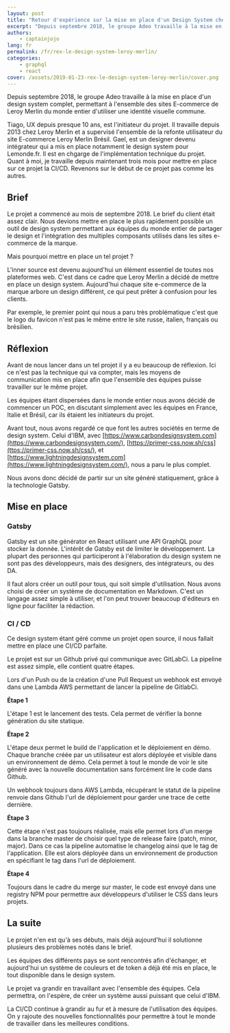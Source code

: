 ```yaml
---
layout: post
title: "Retour d'expérience sur la mise en place d'un Design System chez Adeo"
excerpt: "Depuis septembre 2018, le groupe Adeo travaille à la mise en place d'un design system complet, permettant à l'ensemble des sites E-commerce de Leroy Merlin du monde entier d'utiliser une identité visuelle commune. Tiago, UX depuis presque 10 ans, est l'initiateur du projet. Il travaille depuis 2013 chez Leroy Merlin et a supervisé l'ensemble de la refonte utilisateur du site E-commerce Leroy Merlin Brésil. Gael, est un designer devenu intégrateur qui a mis en place le design system pour Lemonde.fr. Il est en charge de l'implémentation technique du projet. Quant à moi, je travaille depuis maintenant trois mois pour mettre en place sur ce projet la CI/CD. Revenons sur le début de ce projet pas comme les autres."
authors:
    - captainjojo
lang: fr
permalink: /fr/rex-le-design-system-leroy-merlin/
categories:
    - graphql
    - react
cover: /assets/2019-01-23-rex-le-design-system-leroy-merlin/cover.png
---
```


Depuis septembre 2018, le groupe Adeo travaille à la mise en place d'un design system complet, permettant à l'ensemble des sites E-commerce de Leroy Merlin du monde entier d'utiliser une identité visuelle commune.

Tiago, UX depuis presque 10 ans, est l'initiateur du projet. Il travaille depuis 2013 chez Leroy Merlin et a supervisé l'ensemble de la refonte utilisateur du site E-commerce Leroy Merlin Brésil. Gael, est un designer devenu intégrateur qui a mis en place notamment le design system pour Lemonde.fr. Il est en chgarge de l'implémentation technique du projet. Quant à moi, je travaille depuis maintenant trois mois pour mettre en place sur ce projet la CI/CD. Revenons sur le début de ce projet pas comme les autres.

## Brief

Le projet a commencé au mois de septembre 2018. Le brief du client était assez clair. Nous devions mettre en place le plus rapidement possible un outil de design system permettant aux équipes du monde entier de partager le design et l'intégration des multiples composants utilisés dans les sites e-commerce de la marque.

Mais pourquoi mettre en place un tel projet ?

L'inner source est devenu aujourd'hui un élément essentiel de toutes nos plateformes web. C'est dans ce cadre que Leroy Merlin a décidé de mettre en place un design system. Aujourd'hui chaque site e-commerce de la marque arbore un design différent, ce qui peut prêter à confusion pour les clients.

Par exemple, le premier point qui nous a paru très problématique c'est que le logo du favicon n'est pas le même entre le site russe, italien, français ou brésilien.

## Réflexion

Avant de nous lancer dans un tel projet il y a eu beaucoup de réflexion. Ici ce n'est pas la technique qui va compter, mais les moyens de communication mis en place afin que l'ensemble des équipes puisse travailler sur le même projet.

Les équipes étant dispersées dans le monde entier nous avons décidé de commencer un POC, en discutant simplement avec les équipes en France, Italie et Brésil, car ils étaient les initiateurs du projet.

Avant tout, nous avons regardé ce que font les autres sociétés en terme de design system. Celui d'IBM, avec [https://www.carbondesignsystem.com](https://www.carbondesignsystem.com/), [https://primer-css.now.sh/css](ttps://primer-css.now.sh/css/), et [https://www.lightningdesignsystem.com](https://www.lightningdesignsystem.com/), nous a paru le plus complet.

Nous avons donc décidé de partir sur un site généré statiquement, grâce à la technologie Gatsby.

## Mise en place

### Gatsby

Gatsby est un site générator en React utilisant une API GraphQL pour stocker la donnée. L'intérêt de Gatsby est de limiter le développement. La plupart des personnes qui participeront à l'élaboration du design system ne sont pas des développeurs, mais des designers, des intégrateurs, ou des DA.

Il faut alors créer un outil pour tous, qui soit simple d'utilisation. Nous avons choisi de créer un système de documentation en Markdown. C'est un langage assez simple à utiliser, et l'on peut trouver beaucoup d'éditeurs en ligne pour faciliter la rédaction.

### CI / CD

Ce design system étant géré comme un projet open source, il nous fallait mettre en place une CI/CD parfaite.

Le projet est sur un Github privé qui communique avec GitLabCi. La pipeline est assez simple, elle contient quatre étapes.

Lors d'un Push ou de la création d'une Pull Request un webhook est envoyé dans une Lambda AWS permettant de lancer la pipeline de GitlabCi.

**Étape 1**

L'étape 1 est le lancement des tests. Cela permet de vérifier la bonne génération du site statique.

**Étape 2**

L'étape deux permet le build de l'application et le déploiement en démo. Chaque branche créée par un utilisateur est alors déployée et visible dans un environnement de démo. Cela permet à tout le monde de voir le site généré avec la nouvelle documentation sans forcément lire le code dans Github.

Un webhook toujours dans AWS Lambda, récupérant le statut de la pipeline renvoie dans Github l'url de déploiement pour garder une trace de cette dernière.

**Étape 3**

Cette étape n'est pas toujours réalisée, mais elle permet lors d'un merge dans la branche master de choisir quel type de release faire (patch, minor, major). Dans ce cas la pipeline automatise le changelog ainsi que le tag de l'application. Elle est alors déployée dans un environnement de production en spécifiant le tag dans l'url de déploiement.

**Étape 4**

Toujours dans le cadre du merge sur master, le code est envoyé dans une registry NPM pour permettre aux développeurs d'utiliser le CSS dans leurs projets.

## La suite

Le projet n'en est qu'à ses débuts, mais déjà aujourd'hui il solutionne plusieurs des problèmes notés dans le brief.

Les équipes des différents pays se sont rencontrés afin d'échanger, et aujourd'hui un système de couleurs et de token a déjà été mis en place, le tout disponible dans le design system.

Le projet va grandir en travaillant avec l'ensemble des équipes. Cela permettra, on l'espère, de créer un système aussi puissant que celui d'IBM.

La CI/CD continue à grandir au fur et à mesure de l'utilisation des équipes. On y rajoute des nouvelles fonctionnalités pour permettre à tout le monde de travailler dans les meilleures conditions.
